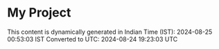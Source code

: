 # My Project

This content is dynamically generated in Indian Time (IST): 2024-08-25 00:53:03 IST
Converted to UTC: 2024-08-24 19:23:03 UTC
